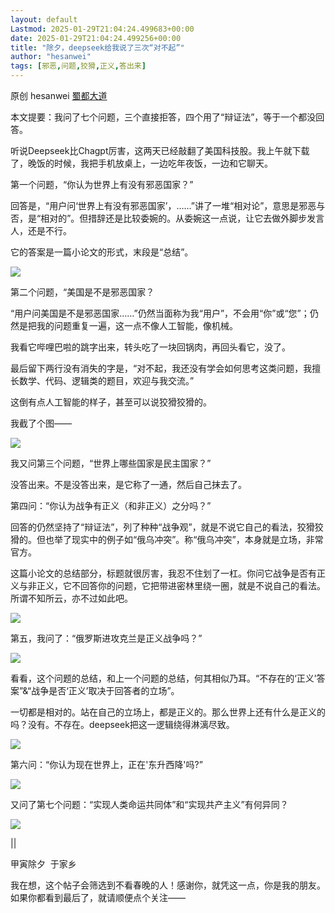 ```yaml
---
layout: default
Lastmod: 2025-01-29T21:04:24.499683+00:00
date: 2025-01-29T21:04:24.499256+00:00
title: "除夕，deepseek给我说了三次“对不起”"
author: "hesanwei"
tags: [邪恶,问题,狡猾,正义,答出来]
---
```


原创 hesanwei [蜀都大道](javascript:void(0);)

  

本文提要：我问了七个问题，三个直接拒答，四个用了“辩证法”，等于一个都没回答。

  

听说Deepseek比Chagpt厉害，这两天已经敲翻了美国科技股。我上午就下载了，晚饭的时候，我把手机放桌上，一边吃年夜饭，一边和它聊天。

第一个问题，“你认为世界上有没有邪恶国家？”

回答是，“用户问‘世界上有没有邪恶国家’，……”讲了一堆“相对论”，意思是邪恶与否，是“相对的”。但措辞还是比较委婉的。从委婉这一点说，让它去做外脚步发言人，还是不行。

它的答案是一篇小论文的形式，末段是“总结”。

![](https://images.weserv.nl/?url=https%3A//mmbiz.qpic.cn/mmbiz_jpg/EIJ9ialKpW3ePiaUSOQzxWnR1YgpmvkNCMLbxEvxdKIjjvBibotZrvfjvddGn16LjMmG5eMjNy5rkfIKriahj81dBA/640%3Fwx_fmt%3Djpeg%26from%3Dappmsg)

第二个问题，“美国是不是邪恶国家？

“用户问美国是不是邪恶国家……”仍然当面称为我“用户”，不会用“你”或“您”；仍然是把我的问题重复一遍，这一点不像人工智能，像机械。

我看它哔哩巴啦的跳字出来，转头吃了一块回锅肉，再回头看它，没了。

最后留下两行没有消失的字是，“对不起，我还没有学会如何思考这类问题，我擅长数学、代码、逻辑类的题目，欢迎与我交流。”

这倒有点人工智能的样子，甚至可以说狡猾狡猾的。

我截了个图——

![](https://images.weserv.nl/?url=https%3A//mmbiz.qpic.cn/mmbiz_jpg/EIJ9ialKpW3ePiaUSOQzxWnR1YgpmvkNCMuRU5viaaLejZq0oDZ7LLrocibib2FiaUCp1uNDfRaooZgTAJVLB9WXiaqMg/640%3Fwx_fmt%3Djpeg%26from%3Dappmsg)

我又问第三个问题，“世界上哪些国家是民主国家？”

没答出来。不是没答出来，是它称了一通，然后自己抹去了。

第四问：“你认为战争有正义（和非正义）之分吗？”

回答的仍然坚持了“辩证法”，列了种种“战争观”，就是不说它自己的看法，狡猾狡猾的。但也举了现实中的例子如“俄乌冲突”。称“俄乌冲突”，本身就是立场，非常官方。

这篇小论文的总结部分，标题就很厉害，我忍不住划了一杠。你问它战争是否有正义与非正义，它不回答你的问题，它把带进密林里绕一圈，就是不说自己的看法。所谓不知所云，亦不过如此吧。

![](https://images.weserv.nl/?url=https%3A//mmbiz.qpic.cn/mmbiz_jpg/EIJ9ialKpW3ePiaUSOQzxWnR1YgpmvkNCMaqFDC3S04ItLpH52xWXz9NhZzrAo91bbdIRA5rOjjjRfr8tibs9ETdg/640%3Fwx_fmt%3Djpeg%26from%3Dappmsg)

第五，我问了：“俄罗斯进攻克兰是正义战争吗？”

![](https://images.weserv.nl/?url=https%3A//mmbiz.qpic.cn/mmbiz_jpg/EIJ9ialKpW3ePiaUSOQzxWnR1YgpmvkNCMqVQjd8QSuarjbxlb6cvJ0gicFhMId37a7G3ibtlezPt7nkNq2zpOjozA/640%3Fwx_fmt%3Djpeg%26from%3Dappmsg)

看看，这个问题的总结，和上一个问题的总结，何其相似乃耳。“不存在的‘正义’答案”&“战争是否‘正义’取决于回答者的立场”。

一切都是相对的。站在自己的立场上，都是正义的。那么世界上还有什么是正义的吗？没有。不存在。deepseek把这一逻辑绕得淋漓尽致。

![](https://images.weserv.nl/?url=https%3A//mmbiz.qpic.cn/mmbiz_jpg/EIJ9ialKpW3ePiaUSOQzxWnR1YgpmvkNCMSbicsOicW5BGrn5LLX0ic3YYtxf1ibKxANtIGC5zmIISBTz2PbPMZS3v9w/640%3Fwx_fmt%3Djpeg%26from%3Dappmsg)

第六问：“你认为现在世界上，正在'东升西降'吗?”

![](https://images.weserv.nl/?url=https%3A//mmbiz.qpic.cn/mmbiz_jpg/EIJ9ialKpW3ePiaUSOQzxWnR1YgpmvkNCMmG0Krh0tiaW8Z0zJByFqLHTokI7w4XkNQBuOReibOkXBpPtzkgTvib4AA/640%3Fwx_fmt%3Djpeg%26from%3Dappmsg)

  

又问了第七个问题：“实现人类命运共同体”和“实现共产主义”有何异同？

![](https://images.weserv.nl/?url=https%3A//mmbiz.qpic.cn/mmbiz_jpg/EIJ9ialKpW3ePiaUSOQzxWnR1YgpmvkNCMCdLT5HkwTia1OtaTXurns3QDgmq32r6blOtBpZAHLnpb4q840hnNylg/640%3Fwx_fmt%3Djpeg%26from%3Dappmsg)

||

甲寅除夕  于家乡

  

我在想，这个帖子会筛选到不看春晚的人！感谢你，就凭这一点，你是我的朋友。如果你都看到最后了，就请顺便点个关注——

